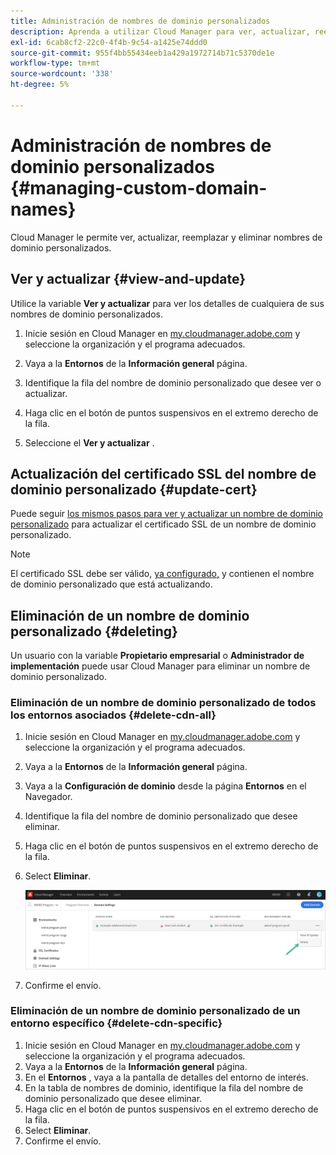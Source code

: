 ```yaml
---
title: Administración de nombres de dominio personalizados
description: Aprenda a utilizar Cloud Manager para ver, actualizar, reemplazar y eliminar nombres de dominio personalizados.
exl-id: 6cab8cf2-22c0-4f4b-9c54-a1425e74ddd0
source-git-commit: 955f4bb55434eeb1a429a1972714b71c5370de1e
workflow-type: tm+mt
source-wordcount: '338'
ht-degree: 5%

---
```


# Administración de nombres de dominio personalizados {#managing-custom-domain-names}

Cloud Manager le permite ver, actualizar, reemplazar y eliminar nombres de dominio personalizados.

## Ver y actualizar {#view-and-update}

Utilice la variable **Ver y actualizar** para ver los detalles de cualquiera de sus nombres de dominio personalizados.

1. Inicie sesión en Cloud Manager en [my.cloudmanager.adobe.com](https://my.cloudmanager.adobe.com/) y seleccione la organización y el programa adecuados.

1. Vaya a la **Entornos** de la **Información general** página.

1. Identifique la fila del nombre de dominio personalizado que desee ver o actualizar.

1. Haga clic en el botón de puntos suspensivos en el extremo derecho de la fila.

1. Seleccione el **Ver y actualizar** .

## Actualización del certificado SSL del nombre de dominio personalizado {#update-cert}

Puede seguir [los mismos pasos para ver y actualizar un nombre de dominio personalizado](#view-and-update) para actualizar el certificado SSL de un nombre de dominio personalizado.

>[!NOTE]
>
>El certificado SSL debe ser válido, [ya configurado,](/help/implementing/cloud-manager/managing-ssl-certifications/introduction.md) y contienen el nombre de dominio personalizado que está actualizando.

## Eliminación de un nombre de dominio personalizado {#deleting}

Un usuario con la variable **Propietario empresarial** o **Administrador de implementación** puede usar Cloud Manager para eliminar un nombre de dominio personalizado.

### Eliminación de un nombre de dominio personalizado de todos los entornos asociados {#delete-cdn-all}

1. Inicie sesión en Cloud Manager en [my.cloudmanager.adobe.com](https://my.cloudmanager.adobe.com/) y seleccione la organización y el programa adecuados.

1. Vaya a la **Entornos** de la **Información general** página.

1. Vaya a la **Configuración de dominio** desde la página **Entornos** en el Navegador.

1. Identifique la fila del nombre de dominio personalizado que desee eliminar.

1. Haga clic en el botón de puntos suspensivos en el extremo derecho de la fila.

1. Select **Eliminar**.

   ![Eliminación de nombres de dominio personalizados](/help/implementing/cloud-manager/assets/cdn/cdn-delete.png)

1. Confirme el envío.

### Eliminación de un nombre de dominio personalizado de un entorno específico {#delete-cdn-specific}

1. Inicie sesión en Cloud Manager en [my.cloudmanager.adobe.com](https://my.cloudmanager.adobe.com/) y seleccione la organización y el programa adecuados.
1. Vaya a la **Entornos** de la **Información general** página.
1. En el **Entornos** , vaya a la pantalla de detalles del entorno de interés.
1. En la tabla de nombres de dominio, identifique la fila del nombre de dominio personalizado que desee eliminar.
1. Haga clic en el botón de puntos suspensivos en el extremo derecho de la fila.
1. Select **Eliminar**.
1. Confirme el envío.
